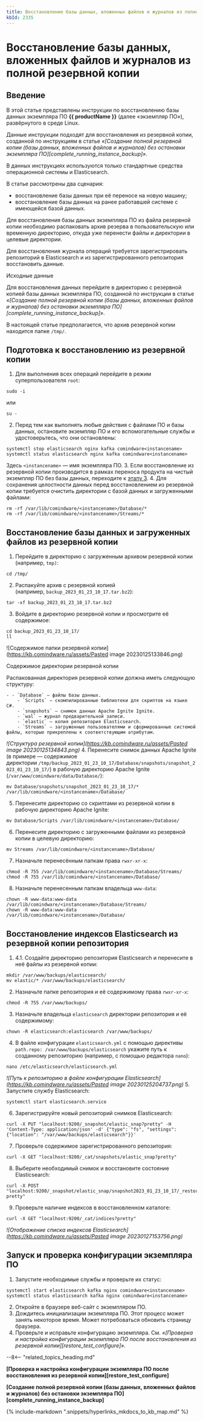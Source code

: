 ```yaml
---
title: Восстановление базы данных, вложенных файлов и журналов из полной резервной копии
kbId: 2335
---
```


# Восстановление базы данных, вложенных файлов и журналов из полной резервной копии

## Введение

В этой статье представлены инструкции по восстановлению базы данных экземпляра ПО **{{ productName }}** (далее «экземпляр ПО»), развёрнутого в среде Linux.

Данные инструкции подходят для восстановления из резервной копии, созданной по инструкциям в статье *«[Создание полной резервной копии (базы данных, вложенных файлов и журналов) без остановки экземпляра ПО][complete_running_instance_backup]»*.

В данных инструкциях используются только стандартные средства операционной системы и Elasticsearch.

В статье рассмотрены два сценария:

- восстановление базы данных при её переносе на новую машину;
- восстановление базы данных на ранее работавшей системе c имеющейся базой данных.

Для восстановления базы данных экземпляра ПО из файла резервной копии необходимо распаковать архив резерва в пользовательскую или временную директорию, откуда уже перенести файлы и директории в целевые директории.

Для восстановления журнала операций требуется зарегистрировать репозиторий в Elasticsearch и из зарегистрированного репозитория восстановить данные.

Исходные данные

Для восстановления данных перейдите в директорию с резервной копией базы данных экземпляра ПО, созданной по инструкции в статье *«[Создание полной резервной копии (базы данных, вложенных файлов и журналов) без остановки экземпляра ПО][complete_running_instance_backup]»*.

В настоящей статье предполагается, что архив резервной копии находится папке `/tmp/`.

## Подготовка к восстановлению из резервной копии

1. Для выполнения всех операций перейдите в режим суперпользователя `root`:

```
sudo -i
```

или

```
su -
```
2. Перед тем как выполнять любые действия с файлами ПО и базы данных, остановите экземпляр ПО и его вспомогательные службы и удостоверьтесь, что они остановлены:

```
systemctl stop elasticsearch nginx kafka comindware<instancename>
systemctl status elasticsearch nginx kafka comindware<instancename>
```

Здесь `<instancename>` — имя экземпляра ПО.
3. Если восстановление из резервной копии производится в рамках переноса продукта на чистый экземпляр ПО без базы данных, переходите к [этапу 3](#mcetoc_1grg5gft85).
4. Для сохранения целостности данных перед восстановлением из резервной копии требуется очистить директории c базой данных и загруженными файлами:

```
rm -rf /var/lib/comindware/<instancename>/Database/*
rm -rf /var/lib/comindware/<instancename>/Streams/*
```

## Восстановление базы данных и загруженных файлов из резервной копии

1. Перейдите в директорию с загруженным архивом резервной копии (например, `tmp)`:

```
cd /tmp/
```
2. Распакуйте архив с резервной копией (например, `backup_2023_01_23_10_17.tar.bz2`):

```
tar -xf backup_2023_01_23_10_17.tar.bz2
```
3. Войдите в директорию резервной копии и просмотрите её содержимое:

```
cd backup_2023_01_23_10_17/
ll
```

![Содержимое папки резервной копии](https://kb.comindware.ru/assets/Pasted image 20230125133846.png)

Содержимое директории резервной копии

Распакованная директория резервной копии должна иметь следующую структуру:

    - - `Database` — файлы базы данных.
        - `Scripts` — скомпилированные библиотеки для скриптов на языке C#.
        - `snapshots` — снимок данных Apache Ignite Ignite.
        - `wal` — журнал предварительной записи.
        - `elastic` — копия репозитория Elasticsearch.
        - `Streams` — загруженные пользователями и сформированные системой файлы, которые прикреплены к соответствующим атрибутам.

_![Структура резервной копии](https://kb.comindware.ru/assets/Pasted image 20230125134843.png)_
4. Перенесите снимок данных Apache Ignite (в примере — содержимое директории `/tmp/backup_2023_01_23_10_17/Database/snapshots/snapshot_2023_01_23_10_17/`) в рабочую директорию Apache Ignite (`/var/www/comindware/data/Database/`):

```
mv Database/snapshots/snapshot_2023_01_23_10_17/* /var/lib/comindware/<instancename>/Database/
```
5. Перенесите директорию со скриптами из резервной копии в рабочую директорию Apache Ignite:

```
mv Database/Scripts /var/lib/comindware/<instancename>/Database/
```
6. Перенесите директорию с загруженными файлами из резервной копии в целевую директорию:

```
mv Streams /var/lib/comindware/<instancename>/Database/
```
7. Назначьте перенесённым папкам права `rwxr-xr-x`:

```
chmod -R 755 /var/lib/comindware/<instancename>/Database/Streams/
chmod -R 755 /var/lib/comindware/<instancename>/Database/
```
8. Назначьте перенесенным папкам владельца `www-data`:

```
chown -R www-data:www-data /var/lib/comindware/<instancename>/Database/Streams/
chown -R www-data:www-data /var/lib/comindware/<instancename>/Database/
```

## Восстановление индексов Elasticsearch из резервной копии репозитория

1. 4.1. Создайте директорию репозитория Elasticsearch и перенесите в неё файлы из резервной копии:

```
mkdir /var/www/backups/elasticsearch/
mv elastic/* /var/www/backups/elasticsearch/
```
2. Назначьте папке репозитория и её содержимому права `rwxr-xr-x`:

```
chmod -R 755 /var/www/backups/
```
3. Назначьте владельца `elasticsearch` директории репозитория и её содержимому:

```
chown -R elasticsearch:elasticsearch /var/www/backups/
```
4. В файле конфигурации `elasticsearch.yml` с помощью директивы `path.repo: /var/www/backups/elasticsearch` укажите путь к созданному репозиторию (например, с помощью редактора `nano`):

```
nano /etc/elasticsearch/elasticsearch.yml
```

_![Путь к репозиторию в файле конфигурации Elasticsearch](https://kb.comindware.ru/assets/Pasted image 20230125204737.png)_
5. Запустите службу Elasticsearch:

```
systemctl start elasticsearch.service
```
6. Зарегистрируйте новый репозиторий снимков Elasticsearch:

```
curl -X PUT "localhost:9200/_snapshot/elastic_snap?pretty" -H 'Content-Type: application/json' -d' {"type": "fs", "settings": {"location": "/var/www/backups/elasticsearch"}}'
```
7. Проверьте содержимое зарегистрированного репозитория:

```
curl -X GET "localhost:9200/_cat/snapshots/elastic_snap?pretty"
```
8. Выберите необходимый снимок и восстановите состояние Elasticsearch:

```
curl -X POST "localhost:9200/_snapshot/elastic_snap/snapshot2023_01_23_10_17/_restore?pretty"
```
9. Проверьте наличие индексов в восстановленном каталоге:

```
curl -X GET "localhost:9200/_cat/indices?pretty"
```

_![Отображение списка индексов Elasticsearch](https://kb.comindware.ru/assets/Pasted image 20230127153756.png)_

## Запуск и проверка конфигурации экземпляра ПО

1. Запустите необходимые службы и проверьте их статус:

```
systemctl start elasticsearch kafka nginx comindware<instancename>
systemctl status elasticsearch kafka nginx comindware<instancename>
```
2. Откройте в браузере веб-сайт с экземпляром ПО.
3. Дождитесь инициализации экземпляра ПО. Этот процесс может занять некоторое время. Может потребоваться обновить страницу браузера.
4. Проверьте и исправьте конфигурацию экземпляра. См. *«[Проверка и настройка конфигурации экземпляра ПО после восстановления из резервной копии][restore_test_configure]».*

--8<-- "related_topics_heading.md"

**[Проверка и настройка конфигурации экземпляра ПО после восстановления из резервной копии][restore_test_configure]**

**[Создание полной резервной копии (базы данных, вложенных файлов и журналов) без остановки экземпляра ПО][complete_running_instance_backup]**



{% include-markdown ".snippets/hyperlinks_mkdocs_to_kb_map.md" %}
